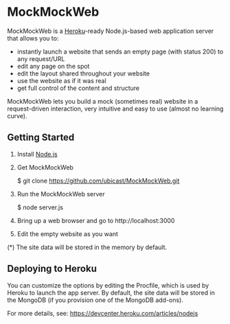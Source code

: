 MockMockWeb
===========

MockMockWeb is a [Heroku](https://www.heroku.com/)-ready Node.js-based web application server that allows you to:

* instantly launch a website that sends an empty page (with status 200) to any request/URL
* edit any page on the spot
* edit the layout shared throughout your website
* use the website as if it was real
* get full control of the content and structure

MockMockWeb lets you build a mock (sometimes real) website in a request-driven interaction, very intuitive and easy to use (almost no learning curve).

Getting Started
----------------

1) Install [Node.js](http://nodejs.org/)

2) Get MockMockWeb

    $ git clone https://github.com/ubicast/MockMockWeb.git

3) Run the MockMockWeb server

    $ node server.js

4) Bring up a web browser and go to http://localhost:3000

5) Edit the empty website as you want

(*) The site data will be stored in the memory by default.

Deploying to Heroku
-------------------

You can customize the options by editing the Procfile, which is used by Heroku to launch the app server. By default, the site data will be stored in the MongoDB (if you provision one of the MongoDB add-ons).

For more details, see: https://devcenter.heroku.com/articles/nodejs


